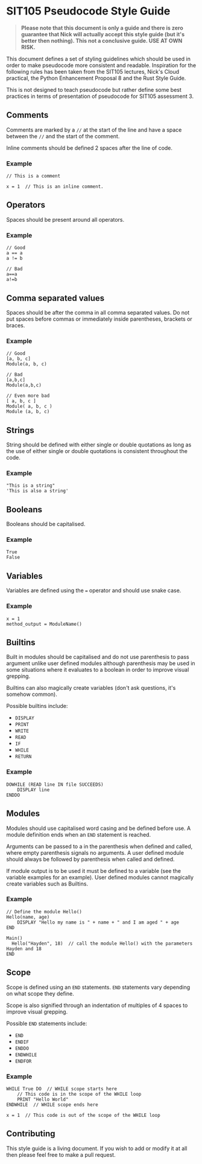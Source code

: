 # SIT105 Pseudocode Style Guide

> **Please note that this document is only a guide and there is zero guarantee that Nick will actually accept this style guide (but it's better then nothing). This not a conclusive guide. USE AT OWN RISK.**

This document defines a set of styling guidelines which should be used in order to make pseudocode more consistent and readable. Inspiration for the following rules has been taken from the SIT105 lectures, Nick's Cloud practical, the Python Enhancement Proposal 8 and the Rust Style Guide.

This is not designed to teach pseudocode but rather define some best practices in terms of presentation of pseudocode for SIT105 assessment 3.

## Comments

Comments are marked by a `//` at the start of the line and have a space between the `//` and the start of the comment. 

Inline comments should be defined 2 spaces after the line of code.

### Example

```
// This is a comment

x = 1  // This is an inline comment.
```

## Operators

Spaces should be present around all operators.

### Example

```
// Good
a == a
a != b

// Bad
a==a
a!=b
```

## Comma separated values

Spaces should be after the comma in all comma separated values. Do not put spaces before commas or immediately inside parentheses, brackets or braces.

### Example

```
// Good
[a, b, c]
Module(a, b, c)

// Bad
[a,b,c]
Module(a,b,c)

// Even more bad
[ a, b, c ]
Module( a, b, c )
Module (a, b, c)
```

## Strings

String should be defined with either single or double quotations as long as the use of either single or double quotations is consistent throughout the code.

### Example

```
"This is a string"
'This is also a string'
```

## Booleans

Booleans should be capitalised.

### Example

```
True
False
```

## Variables

Variables are defined using the `=` operator and should use snake case.

### Example

```
x = 1
method_output = ModuleName()
```

## Builtins

Built in modules should be capitalised and do not use parenthesis to pass argument unlike user defined modules although parenthesis may be used in some situations where it evaluates to a boolean in order to improve visual grepping.

Builtins can also magically create variables (don't ask questions, it's somehow common).

Possible builtins include:

  - `DISPLAY`
  - `PRINT`
  - `WRITE`
  - `READ`
  - `IF`
  - `WHILE`
  - `RETURN`

### Example

```
DOWHILE (READ line IN file SUCCEEDS)
    DISPLAY line
ENDDO
```

## Modules

Modules should use capitalised word casing and be defined before use. A module definition ends when an `END` statement is reached.

Arguments can be passed to a in the parenthesis when defined and called, where empty parenthesis signals no arguments. A user defined module should always be followed by parenthesis when called and defined.

If module output is to be used it must be defined to a variable (see the variable examples for an example). User defined modules cannot magically create variables such as Builtins.

### Example

```
// Define the module Hello()
Hello(name, age)
    DISPLAY "Hello my name is " + name + " and I am aged " + age
END

Main()
  Hello("Hayden", 18)  // call the module Hello() with the parameters Hayden and 18
END
```

## Scope

Scope is defined using an `END` statements. `END` statements vary depending on what scope they define.

Scope is also signified through an indentation of multiples of 4 spaces to improve visual grepping.

Possible `END` statements include:

  - `END`
  - `ENDIF`
  - `ENDDO`
  - `ENDWHILE`
  - `ENDFOR`

### Example

```
WHILE True DO  // WHILE scope starts here
    // This code is in the scope of the WHILE loop
    PRINT "Hello World"
ENDWHILE  // WHILE scope ends here

x = 1  // This code is out of the scope of the WHILE loop
```

## Contributing

This style guide is a living document. If you wish to add or modify it at all then please feel free to make a pull request.
